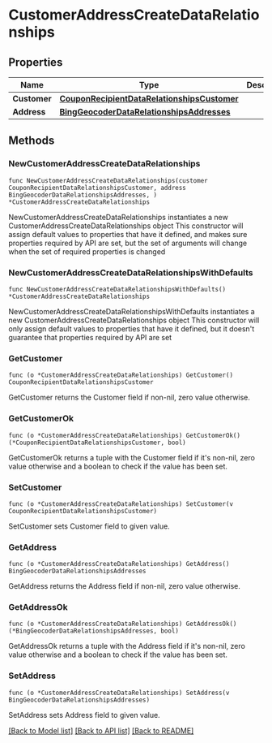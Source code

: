 # CustomerAddressCreateDataRelationships

## Properties

Name | Type | Description | Notes
------------ | ------------- | ------------- | -------------
**Customer** | [**CouponRecipientDataRelationshipsCustomer**](CouponRecipientDataRelationshipsCustomer.md) |  | 
**Address** | [**BingGeocoderDataRelationshipsAddresses**](BingGeocoderDataRelationshipsAddresses.md) |  | 

## Methods

### NewCustomerAddressCreateDataRelationships

`func NewCustomerAddressCreateDataRelationships(customer CouponRecipientDataRelationshipsCustomer, address BingGeocoderDataRelationshipsAddresses, ) *CustomerAddressCreateDataRelationships`

NewCustomerAddressCreateDataRelationships instantiates a new CustomerAddressCreateDataRelationships object
This constructor will assign default values to properties that have it defined,
and makes sure properties required by API are set, but the set of arguments
will change when the set of required properties is changed

### NewCustomerAddressCreateDataRelationshipsWithDefaults

`func NewCustomerAddressCreateDataRelationshipsWithDefaults() *CustomerAddressCreateDataRelationships`

NewCustomerAddressCreateDataRelationshipsWithDefaults instantiates a new CustomerAddressCreateDataRelationships object
This constructor will only assign default values to properties that have it defined,
but it doesn't guarantee that properties required by API are set

### GetCustomer

`func (o *CustomerAddressCreateDataRelationships) GetCustomer() CouponRecipientDataRelationshipsCustomer`

GetCustomer returns the Customer field if non-nil, zero value otherwise.

### GetCustomerOk

`func (o *CustomerAddressCreateDataRelationships) GetCustomerOk() (*CouponRecipientDataRelationshipsCustomer, bool)`

GetCustomerOk returns a tuple with the Customer field if it's non-nil, zero value otherwise
and a boolean to check if the value has been set.

### SetCustomer

`func (o *CustomerAddressCreateDataRelationships) SetCustomer(v CouponRecipientDataRelationshipsCustomer)`

SetCustomer sets Customer field to given value.


### GetAddress

`func (o *CustomerAddressCreateDataRelationships) GetAddress() BingGeocoderDataRelationshipsAddresses`

GetAddress returns the Address field if non-nil, zero value otherwise.

### GetAddressOk

`func (o *CustomerAddressCreateDataRelationships) GetAddressOk() (*BingGeocoderDataRelationshipsAddresses, bool)`

GetAddressOk returns a tuple with the Address field if it's non-nil, zero value otherwise
and a boolean to check if the value has been set.

### SetAddress

`func (o *CustomerAddressCreateDataRelationships) SetAddress(v BingGeocoderDataRelationshipsAddresses)`

SetAddress sets Address field to given value.



[[Back to Model list]](../README.md#documentation-for-models) [[Back to API list]](../README.md#documentation-for-api-endpoints) [[Back to README]](../README.md)


